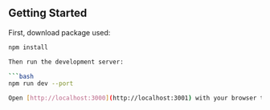 ## Getting Started
First, download package used:
```bash
npm install

Then run the development server:

```bash
npm run dev --port

Open [http://localhost:3000](http://localhost:3001) with your browser to see the result.
